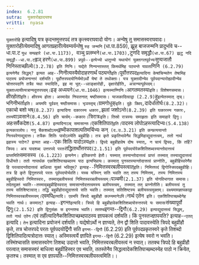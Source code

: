 ```yaml
---
index:  6.2.81
sutra:  युक्तारोह्यादयश्च
vritti:  nyasa
---
```


`युक्तारोहि` इत्यादिषु यत्र कृदन्तमुत्तरपदं तत्र कृत्स्वरापवादो योगः। अन्येषु तु समासस्वरापवादः। युक्तारोहीत्येवमादिषु आगतप्रहारीत्येवम्यर्यन्तेषु `रुह जन्मनि` (धा.पा.859), झ्र्रुह बाजजन्मनि प्रादुर्भावे च--धा.पा.ट `युध सम्प्रहारे (धा.पा.1173), `वञ्चु प्रलम्भने` (धा.पा.1703), `टुणदि समृद्धौ` (धा.पा.67) झ्र्टु नदि समृद्धौ--धा.पा.ट `हृञ् हरणे` (धा.पा.899) प्रपूर्वः--इत्येभ्यो धातुभ्यो यथायोगं युक्तागतपूर्वभ्यः `सुप्यजातौ णिनिस्ताच्छील्ये` (3.2.78) इति णिनिः। यद्येते णिन्यन्तास्तत् किमर्थमिह पठ्यन्ते यावता `णिनि` (6.2.79) इत्यनेनैव सिद्धम्? इत्यत आह--`णिनीत्यस्यैवोदाहरणार्थं पठ्यन्ते` इति।
`पूर्वोत्तरपद` इत्यादिना केषांचिन्मतेन तेषामिह पाठस्य प्रयोजनान्तरं दर्शयति। पूर्वोत्तरपदयोनिर्यमोऽर्थो येषां ते तथोक्ताः। यत्र युक्तादीन्येव पूर्वपदान्यारोह्यादीन्येव चोत्तरपदानि तत्रैव यथा स्यादिति, इह मा भूत्--ध्वाङ्क्षारोही, वृक्षारोहीति, अत्रान्यत्पूर्वपदम्। युक्ताध्यायीत्यत्रान्यदुत्तरपदम्। `इङ् अध्ययने` (धा.पा.1046) इत्यस्माण्णिनिः। `आगतमतस्या` इति। विशेषणसमासः। `क्षीरहोता` इति। क्षीरस्य होता। अस्मादेव निपातनात् षष्ठीसमासः। याजकादित्वाद्वा (2.2.9) `हु` इत्येतस्मात् तृच्। `भगिनीभर्ता` इति। अयमपि पूर्ववत् षष्ठीसमासः। भृञस्तृच्।
`ग्रामगोधुक्` इति। दुहेः क्विप्, `दादेर्धातोर्घः` (8.2.32)। `एकाचो बशो भष्` (8.2.37) इत्यादिना दकारस्य धकारः, `झलां जशोऽन्ते` (8.2.39) इति घकारस्य गकारः, तस्य `वाऽवसाने` (8.4.56) इति चर्त्वम्--ककारः।
`त्रिरात्रः` इति। तिस्रो रात्रस्यः समाहृताः इति समाहारे द्विगुः। `अहःसर्वैकदेश` (5.4.87) इत्यादिनाऽच् समासान्तः।
`एकशितिपात्` इति। `पादस्य लोपोऽहस्त्यादिभ्यः` (5.4.138) इत्यकारलोपः। ननु चैकशब्दोऽयम् `इष्भीकापाशल्पतिमर्चिभ्यः कन्` (द.उ.3.21) इति कन्प्रत्ययान्तो नित्स्वरेणाद्युदात्तः। तत्रैकः शितिः पादोऽस्येति बहुव्रीहिः। तत्र कृते प्रकृतिभावेनैव सिद्धमिहाद्युदात्तत्वम्, ततो नार्थ इहास्य पाठेन? इत्यत आह--`एकः शितिः पादोऽस्य` इति। द्विपदे बहुव्रीहावेष दोषः स्यात्, न चायं द्विपदः, किं तर्हि? त्रिपदः। अत्र पादशब्द उत्तरपदे परतः `तद्धितार्थोत्तरपद` (2.1.51) इति पूर्वपदयोरेकशितिशब्दस्यान्तोदात्तत्वं प्राप्तमिति `समासस्य` (6.1.223) इत्यनेन। इतिकरणो हेतौ। यस्मात् तस्यान्तोदात्तत्वं प्राप्तं तस्मात् तस्याद्युदात्तत्वं विधीयते। ततो नापार्थक एकशितिपाच्छब्दस्य पाठ इत्यभिप्रायः। कस्मात् पुनस्तस्यान्तोदात्तत्वं प्राप्नोति, बहुव्रीहिस्वरेणैव हि परत्वादन्तोदात्तत्वं बाधित्वा युक्तं भवितुम्? इत्याह--`निमित्तस्वरबलीयस्त्वात्` इति। निमित्तपदं द्विगोस्त्रिपदबहुव्रीहिः। तत्र हि कृते द्विगुत्तरपदे परतः पूर्वपदयोर्भवति। यच्च यस्मिन् सति भवति तत् तस्य निमित्तम्, तस्य निमित्तस्य बहुव्रीहिस्वरो निमित्तस्वरः, तस्माद्बलीयस्त्वं निमित्तस्वरबलीयस्त्वम्। `पञ्चमी` (2.1.37) इति योगविभागात समासः। तदेतदुक्तं भवति--तस्माद्बहुव्रीहिस्वरात् समासान्तोदत्तत्वमस्य बलीयस्त्वम्, तस्मात् तत् प्राप्नोतीति। बलीयस्त्वं तु तस्य सतिशिष्टत्वात्। तद्धि बहुव्रीहोराद्युदात्तत्वे सति भवति। तस्मात् सतिशिष्टस्य बलीयस्त्वमुक्तम्। वक्ष्यमामज्ञापकाद्वा निमित्तस्वरबलीयस्त्वम्।
`एवमपि` इत्यादि। एवमपि त्रिपदे बहुव्रीहौ कल्प्यमानेऽपि। `नार्थ एतेन` इति। एकशितिपाच्छब्देनेह भवति नार्थः। कस्मात्? इत्याह--`इगन्त` इत्यादि। त्रिपदे हि बहुव्रीहावेकशितिशब्दयोरुत्तरपदे यः समासः `संख्यापूर्वो द्विगुः` (2.1.52) इति द्विगुसंज्ञः स इगन्तश्च भवति। ततश्च `इगन्त--द्विगौ` (6.2.29) इत्याद्युदात्तत्वं सिद्धम्, ततो नार्थ एतेन। `एवं तर्हीत्यादिनैकशितिपाच्छब्दपाठस्य ज्ञापकत्वं दर्शयति। किं पुनस्तज्ज्ञापयति? इत्याह--`एतत्` इत्यादि। `तेन` इत्यादिना प्रयोजनं दर्शयति। यद्येषोऽर्थो न ज्ञाप्यते, तेन द्वौ शिति पादावस्येति त्रिपदे बहुव्रीहौ कृते, तत्र चोत्तरपदे परतः पूर्वपदयोर्द्विगौ सति `इगन्त--द्विगौ` (6.2.29) इति पूर्वपदप्रकृतस्वरे कृते तिशब्दो द्विशितिपादित्यत्रोदात्तः स्यात्। अस्मिस्त्वर्ये ज्ञापिते `इगन्त--द्विगौ` (6.2.29) इत्येष स्वरो न भवति। तस्मिंश्चासति समासस्वरेण तिशब्द उदात्तो भवति, निमित्तस्वरबलीयस्त्वं न स्यात्। ततक्च त्रिपदे हि बहुव्रीहौ परत्वात् समासस्वरं बाधित्वा बहुव्रीहिस्वर एव भवति, ततस्तेनैव सिद्धत्वादेकशितिपाच्छब्दस्येह पाठो न क्रियेत, कृतश्च। तस्मात् स एव ज्ञापयति--निमित्तस्वरबलीयस्त्वमिति।।
